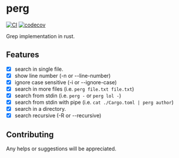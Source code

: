 # perg

[![CI](https://github.com/guerinoni/perg/actions/workflows/CI.yml/badge.svg?branch=main)](https://github.com/guerinoni/perg/actions/workflows/CI.yml)
[![codecov](https://codecov.io/gh/guerinoni/perg/branch/main/graph/badge.svg?token=A198N28TVV)](https://codecov.io/gh/guerinoni/perg)

Grep implementation in rust.

## Features

- [x] search in single file.
- [x] show line number (-n or --line-number)
- [x] ignore case sensitive (-i or --ignore-case)
- [x] search in more files (i.e. `perg file.txt file.txt`)
- [x] search from stdin (i.e. `perg -` or `perg lol -`)
- [x] search from stdin with pipe (i.e. `cat ./Cargo.toml | perg author`)
- [x] search in a directory.
- [x] search recursive (-R or --recursive)

## Contributing

Any helps or suggestions will be appreciated.